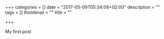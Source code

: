 +++
categories = []
date = "2017-05-09T05:34:08+02:00"
description = ""
tags = []
thumbnail = ""
title = ""

+++

My first post
